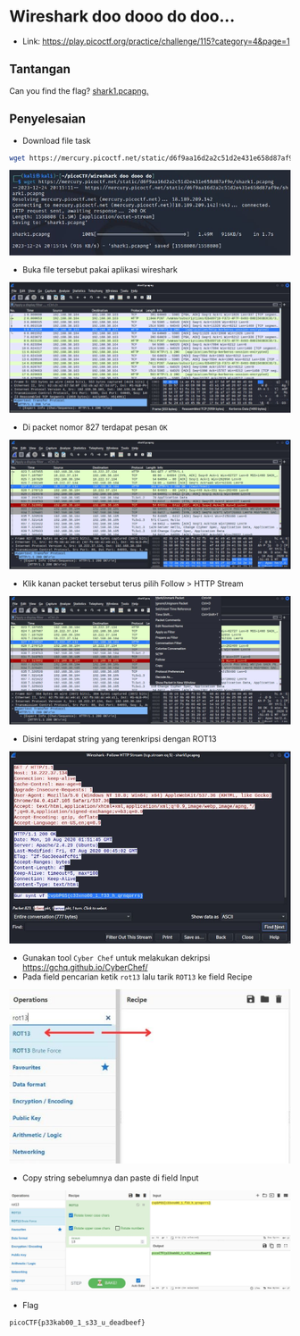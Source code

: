 # Wireshark doo dooo do doo...
- Link: https://play.picoctf.org/practice/challenge/115?category=4&page=1

## Tantangan
Can you find the flag? [shark1.pcapng.](https://mercury.picoctf.net/static/d6f9aa16d2a2c51d2e431e658d87af9e/shark1.pcapng)

## Penyelesaian
- Download file task
```sh
wget https://mercury.picoctf.net/static/d6f9aa16d2a2c51d2e431e658d87af9e/shark1.pcapng
```

![alt text](https://github.com/rahardian-dwi-saputra/picoCTF-writeup/blob/main/Forensics/wireshark%20doo%20dooo%20do/assets/wireshark%20do%201.JPG)

- Buka file tersebut pakai aplikasi wireshark

![alt text](https://github.com/rahardian-dwi-saputra/picoCTF-writeup/blob/main/Forensics/wireshark%20doo%20dooo%20do/assets/wireshark%20do%202.JPG)

- Di packet nomor 827 terdapat pesan `OK`

![alt text](https://github.com/rahardian-dwi-saputra/picoCTF-writeup/blob/main/Forensics/wireshark%20doo%20dooo%20do/assets/wireshark%20do%203.JPG)

- Klik kanan packet tersebut terus pilih Follow > HTTP Stream

![alt text](https://github.com/rahardian-dwi-saputra/picoCTF-writeup/blob/main/Forensics/wireshark%20doo%20dooo%20do/assets/wireshark%20do%204.JPG)

- Disini terdapat string yang terenkripsi dengan ROT13

![alt text](https://github.com/rahardian-dwi-saputra/picoCTF-writeup/blob/main/Forensics/wireshark%20doo%20dooo%20do/assets/wireshark%20do%205.JPG)

- Gunakan tool `Cyber Chef` untuk melakukan dekripsi https://gchq.github.io/CyberChef/
- Pada field pencarian ketik `rot13` lalu tarik `ROT13` ke field Recipe

![alt text](https://github.com/rahardian-dwi-saputra/picoCTF-writeup/blob/main/Forensics/wireshark%20doo%20dooo%20do/assets/wireshark%20do%206.jpg)

- Copy string sebelumnya dan paste di field Input

![alt text](https://github.com/rahardian-dwi-saputra/picoCTF-writeup/blob/main/Forensics/wireshark%20doo%20dooo%20do/assets/wireshark%20do%207.JPG)

- Flag
```sh
picoCTF{p33kab00_1_s33_u_deadbeef}
```